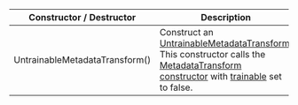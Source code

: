 Constructor / Destructor | Description
--- | ---
UntrainableMetadataTransform() | Construct an [UntrainableMetadataTransform](untrainablemetadatatransform.md). This constructor calls the [MetadataTransform](../metadatatransform/metadatatransform.md) [constructor](../metadatatransform/constructors.md) with [trainable](../transform/members.md#trainable) set to false.
